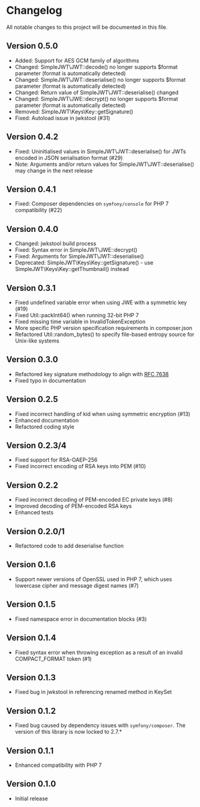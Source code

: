 # Changelog

All notable changes to this project will be documented in this file.

## Version 0.5.0

- Added: Support for AES GCM family of algorithms
- Changed: SimpleJWT\JWT::decode() no longer supports $format parameter
  (format is automatically detected)
- Changed: SimpleJWT\JWT::deserialise() no longer supports $format parameter
  (format is automatically detected)
- Changed: Return value of SimpleJWT\JWT::deserialise() changed
- Changed: SimpleJWT\JWE::decrypt() no longer supports $format parameter
  (format is automatically detected)
- Removed: SimpleJWT\Keys\Key::getSignature()
- Fixed: Autoload issue in jwkstool (#31)

## Version 0.4.2

- Fixed: Uninitialised values in SimpleJWT\JWT::deserialise() for JWTs encoded
  in JSON serialisation format (#29)
- Note: Arguments and/or return values for SimpleJWT\JWT::deserialise() may change
  in the next release

## Version 0.4.1

- Fixed: Composer dependencies on `symfony/console` for PHP 7 compatibility
  (#22)

## Version 0.4.0

- Changed: jwkstool build process
- Fixed: Syntax error in SimpleJWT\JWE::decrypt()
- Fixed: Arguments for SimpleJWT\JWT::deserialise()
- Deprecated: SimpleJWT\Keys\Key::getSignature() - use 
   SimpleJWT\Keys\Key::getThumbnail() instead

## Version 0.3.1

- Fixed undefined variable error when using JWE with a symmetric key (#19)
- Fixed Util::packInt64() when running 32-bit PHP 7
- Fixed missing time variable in InvalidTokenException
- More specific PHP version specification requirements in composer.json
- Refactored Util::random_bytes() to specify file-based entropy source
  for Unix-like systems

## Version 0.3.0

- Refactored key signature methodology to align with
  [RFC 7638](https://tools.ietf.org/html/rfc7638)
- Fixed typo in documentation

## Version 0.2.5

- Fixed incorrect handling of kid when using symmetric encryption (#13)
- Enhanced documentation
- Refactored coding style

## Version 0.2.3/4

- Fixed support for RSA-OAEP-256
- Fixed incorrect encoding of RSA keys into PEM (#10)

## Version 0.2.2

- Fixed incorrect decoding of PEM-encoded EC private keys (#8)
- Improved decoding of PEM-encoded RSA keys
- Enhanced tests

## Version 0.2.0/1

- Refactored code to add deserialise function

## Version 0.1.6

- Support newer versions of OpenSSL used in PHP 7, which uses lowercase
  cipher and message digest names (#7)

## Version 0.1.5

- Fixed namespace error in documentation blocks (#3)

## Version 0.1.4

- Fixed syntax error when throwing exception as a result of an invalid
  COMPACT_FORMAT token (#1)

## Version 0.1.3

- Fixed bug in jwkstool in referencing renamed method in KeySet

## Version 0.1.2

- Fixed bug caused by dependency issues with `symfony/composer`.  The version
  of this library is now locked to 2.7.*

## Version 0.1.1

- Enhanced compatibility with PHP 7

## Version 0.1.0

- Initial release
